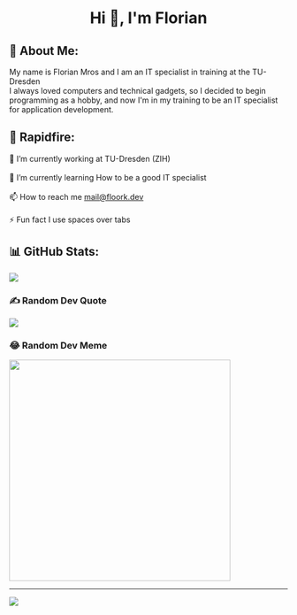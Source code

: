 <h1 align="center">Hi 👋, I'm Florian</h1>

## 💫 About Me:
My name is Florian Mros and I am an IT specialist in training at the TU-Dresden<br>
I always loved computers and technical gadgets, so I decided to begin programming as a hobby, and now I'm in my training to be an IT specialist for application development.

## 🔫 Rapidfire:

🔭 I’m currently working at TU-Dresden (ZIH)<br><br>
🌱 I’m currently learning How to be a good IT specialist<br><br>
📫 How to reach me mail@floork.dev<br><br>
⚡ Fun fact I use spaces over tabs<br>


## 📊 GitHub Stats:
<!-- ![](https://github-readme-stats.vercel.app/api?username=floork&theme=monokai&hide_border=false&include_all_commits=false&count_private=false)<br/>
![](https://github-readme-streak-stats.herokuapp.com/?user=floork&theme=monokai&hide_border=false)<br/> -->
![](https://github-readme-stats.vercel.app/api/top-langs/?username=floork&theme=monokai&hide_border=false&include_all_commits=false&count_private=false&layout=compact)

### ✍️ Random Dev Quote
![](https://quotes-github-readme.vercel.app/api?type=horizontal&theme=gruvbox)

### 😂 Random Dev Meme
<img src='https://randommeme-five.vercel.app/' style="height: 400px;"/>

---
[![](https://visitcount.itsvg.in/api?id=floork&icon=2&color=2)](https://visitcount.itsvg.in)

<!-- Proudly created with GPRM ( https://gprm.itsvg.in )  -->
